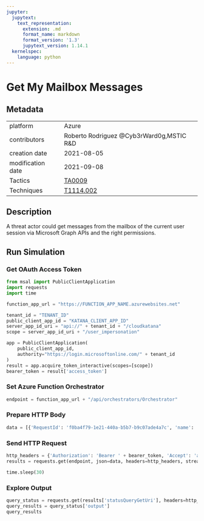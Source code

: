 ```yaml
---
jupyter:
  jupytext:
    text_representation:
      extension: .md
      format_name: markdown
      format_version: '1.3'
      jupytext_version: 1.14.1
  kernelspec:
    language: python
---
```


# Get My Mailbox Messages


## Metadata



|                   |    |
|:------------------|:---|
| platform          | Azure |
| contributors      | Roberto Rodriguez @Cyb3rWard0g,MSTIC R&D |
| creation date     | 2021-08-05 |
| modification date | 2021-09-08 |
| Tactics           | [TA0009](https://attack.mitre.org/tactics/TA0009) |
| Techniques        | [T1114.002](https://attack.mitre.org/techniques/T1114/002) |


## Description
A threat actor could get messages from the mailbox of the current user session via Microsoft Graph APIs and the right permissions.



## Run Simulation


### Get OAuth Access Token

```python
from msal import PublicClientApplication
import requests
import time

function_app_url = "https://FUNCTION_APP_NAME.azurewebsites.net"

tenant_id = "TENANT_ID"
public_client_app_id = "KATANA_CLIENT_APP_ID"
server_app_id_uri = "api://" + tenant_id + "/cloudkatana"
scope = server_app_id_uri + "/user_impersonation"

app = PublicClientApplication(
    public_client_app_id,
    authority="https://login.microsoftonline.com/" + tenant_id
)
result = app.acquire_token_interactive(scopes=[scope])
bearer_token = result['access_token']
```

### Set Azure Function Orchestrator

```python
endpoint = function_app_url + "/api/orchestrators/Orchestrator"
```

### Prepare HTTP Body

```python
data = [{'RequestId': 'f0ba4f79-1e21-440a-b5b7-b9c07ade4a7c', 'name': 'Get My Mailbox Messages', 'metadata': {'creationDate': '2021-08-05', 'modificationDate': '2021-09-08', 'description': 'A threat actor could get messages from the mailbox of the current user session via Microsoft Graph APIs and the right permissions.\n', 'contributors': ['Roberto Rodriguez @Cyb3rWard0g', 'MSTIC R&D'], 'mitreAttack': [{'technique': 'T1114.002', 'tactics': ['TA0009']}]}, 'steps': [{'schema': 'atomic', 'id': '24d6a76e-8bb9-4f95-9c52-03eaa1cf6b66', 'name': 'Get My Mailbox Messages', 'metadata': {'creationDate': '2021-08-05', 'modificationDate': '2021-09-08', 'description': 'A threat actor could get messages from the mailbox of the current user session via Microsoft Graph APIs and the right permissions.\n', 'contributors': ['Roberto Rodriguez @Cyb3rWard0g', 'MSTIC R&D'], 'mitreAttack': [{'technique': 'T1114.002', 'tactics': ['TA0009']}]}, 'authorization': [{'resource': 'https://graph.microsoft.com/', 'permissionsType': 'delegated', 'permissions': ['Mail.Read']}], 'execution': {'type': 'ScriptModule', 'platform': 'Azure', 'executor': 'PowerShell', 'module': {'name': 'CloudKatanaAbilities', 'version': 1.0, 'function': 'Get-CKMailboxMessages'}, 'parameters': {'mailFolder': 'Inbox', 'selectFields': 'subject,sender,from,toRecipients,ccRecipients,replyTo,sentDateTime,id,hasAttachments,importance,bodyPreview,isRead,body,parentFolderId', 'pageSize': 10, 'orderBy': 'receivedDateTime', 'sortBy': 'desc'}}, 'file_name': 'get_my_mailbox_messages', 'number': 1}]}]
```

### Send HTTP Request

```python
http_headers = {'Authorization': 'Bearer ' + bearer_token, 'Accept': 'application/json','Content-Type': 'application/json'}
results = requests.get(endpoint, json=data, headers=http_headers, stream=False).json()

time.sleep(30)
```

### Explore Output

```python
query_status = requests.get(results['statusQueryGetUri'], headers=http_headers, stream=False).json()
query_results = query_status['output']
query_results
```
